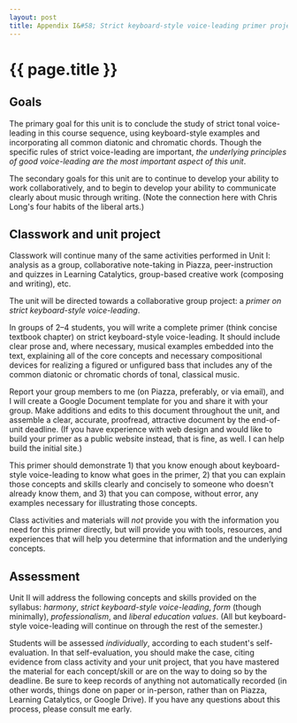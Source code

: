 ```yaml
---
layout: post
title: Appendix I&#58; Strict keyboard-style voice-leading primer project
---
```


{{ page.title }}
================

## Goals ##

The primary goal for this unit is to conclude the study of strict tonal voice-leading in this course sequence, using keyboard-style examples and incorporating all common diatonic and chromatic chords. Though the specific rules of strict voice-leading are important, *the underlying principles of good voice-leading are the most important aspect of this unit*.

The secondary goals for this unit are to continue to develop your ability to work collaboratively, and to begin to develop your ability to communicate clearly about music through writing. (Note the connection here with Chris Long's four habits of the liberal arts.)

## Classwork and unit project ##

Classwork will continue many of the same activities performed in Unit I: analysis as a group, collaborative note-taking in Piazza, peer-instruction and quizzes in Learning Catalytics, group-based creative work (composing and writing), etc.

The unit will be directed towards a collaborative group project: a *primer on strict keyboard-style voice-leading*.

In groups of 2–4 students, you will write a complete primer (think concise textbook chapter) on strict keyboard-style voice-leading. It should include clear prose and, where necessary, musical examples embedded into the text, explaining all of the core concepts and necessary compositional devices for realizing a figured or unfigured bass that includes any of the common diatonic or chromatic chords of tonal, classical music.

Report your group members to me (on Piazza, preferably, or via email), and I will create a Google Document template for you and share it with your group. Make additions and edits to this document throughout the unit, and assemble a clear, accurate, proofread, attractive document by the end-of-unit deadline. (If you have experience with web design and would like to build your primer as a public website instead, that is fine, as well. I can help build the initial site.)

This primer should demonstrate 1) that you know enough about keyboard-style voice-leading to know what goes in the primer, 2) that you can explain those concepts and skills clearly and concisely to someone who doesn't already know them, and 3) that you can compose, without error, any examples necessary for illustrating those concepts.

Class activities and materials will *not* provide you with the information you need for this primer directly, but will provide you with tools, resources, and experiences that will help you determine that information and the underlying concepts.

## Assessment ##

Unit II will address the following concepts and skills provided on the syllabus: *harmony*, *strict keyboard-style voice-leading*, *form* (though minimally), *professionalism*, and *liberal education values*. (All but keyboard-style voice-leading will continue on through the rest of the semester.)

Students will be assessed *individually*, according to each student's self-evaluation. In that self-evaluation, you should make the case, citing evidence from class activity and your unit project, that you have mastered the material for each concept/skill or are on the way to doing so by the deadline. Be sure to keep records of anything not automatically recorded (in other words, things done on paper or in-person, rather than on Piazza, Learning Catalytics, or Google Drive). If you have any questions about this process, please consult me early. 

